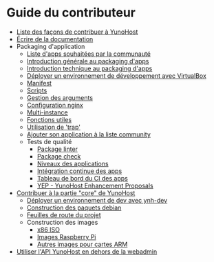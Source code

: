 # Guide du contributeur

* [Liste des façons de contribuer à YunoHost](/contribute_fr)
* [Écrire de la documentation](/write_documentation_fr)
* Packaging d'application
   * [Liste d'apps souhaitées par la communauté](/apps_wishlist_fr)
   * [Introduction générale au packaging d'apps](/packaging_apps_start_fr)
   * [Introduction technique au packaging d'apps](/packaging_apps_fr)
   * [Déployer un environnement de développement avec VirtualBox](packaging_apps_virtualbox_fr)
   * [Manifest](packaging_apps_manifest_fr)
   * [Scripts](packaging_apps_scripts_fr)
   * [Gestion des arguments](packaging_apps_arguments_management_fr)
   * [Configuration nginx](packaging_apps_nginx_conf_fr)
   * [Multi-instance](packaging_apps_multiinstance_fr)
   * [Fonctions utiles](packaging_apps_helpers_fr)
   * [Utilisation de 'trap'](packaging_apps_trap_fr)
   * [Ajouter son application à la liste community](https://github.com/YunoHost/Apps/#contributing)
   * Tests de qualité
       * [Package linter](https://github.com/YunoHost/package_linter)
       * [Package check](https://github.com/YunoHost/package_check)
       * [Niveaux des applications](packaging_apps_levels_fr)
       * [Intégration continue des apps](https://ci-apps.yunohost.org/jenkins/)
       * [Tableau de bord du CI des apps](https://dash.yunohost.org/appci/branch/stable)
       * [YEP - YunoHost Enhancement Proposals](packaging_apps_guidelines_fr)
* [Contribuer à la partie "core" de YunoHost](/dev_fr)
   * [Déployer un environnement de dev avec ynh-dev](https://github.com/YunoHost/ynh-dev/blob/master/README.md)
   * [Construction des paquets debian](https://github.com/YunoHost/vinaigrette/blob/master/README.md)
   * [Feuilles de route du projet](https://github.com/YunoHost/issues/milestones?direction=asc&sort=title&state=open)
   * Construction des images
       * [x86 ISO](https://github.com/YunoHost/cd_build)
       * [Images Raspberry Pi](https://github.com/YunoHost/rpi-image)
       * [Autres images pour cartes ARM](https://github.com/YunoHost/arm-images)
* [Utiliser l'API YunoHost en dehors de la webadmin](/admin_api_fr)
